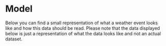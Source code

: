 # Model

Below you can find a small representation of what a weather event looks like and how this data should be read. Please note
that the data displayed below is just a representation of what the data looks like and not an actual dataset.

